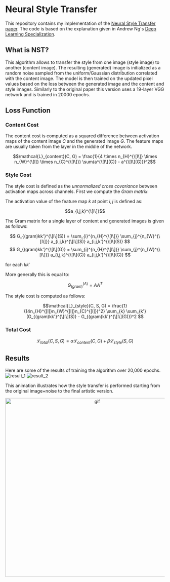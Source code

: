 # Neural Style Transfer
This repository contains my implementation of the [Neural Style Transfer paper](https://www.cv-foundation.org/openaccess/content_cvpr_2016/papers/Gatys_Image_Style_Transfer_CVPR_2016_paper.pdf). The code is based on the explanation given in Andrew Ng's [Deep Learning Specialization](https://www.deeplearning.ai/courses/deep-learning-specialization/).

## What is NST?

This algorithm allows to transfer the style from one image (style image) to another (content image). The resulting (generated) image is initialized as a random noise sampled from the uniform/Gaussian distribution correlated with the content image. The model is then trained on the updated pixel values based on the loss between the generated image and the content and style images. Similarly to the original paper this version uses a 19-layer VGG network and is trained in 20000 epochs.

## Loss Function
### Content Cost
The content cost is computed as a squared difference between activation maps of the content image $C$ and the generated image $G$. The feature maps are usually taken from the layer in the middle of the network.

$$\mathcal{L}_{content}(C, G) = \frac{1}{4 \times n_{H}^{\[l\]} \times n_{W}^{\[l]} \times n_{C}^{\[l\]}} \sum(a^{\[l\](C)} - a^{\[l\](G)})^2$$

### Style Cost

The style cost is defined as the *unnormalized cross covariance* between activation maps across channels.
First we compute the *Gram matrix*:

The activation value of the feature map $k$ at point $i,j$ is defined as:

$$a_{i,j,k}^{\[l\]}$$

The Gram matrix for a single layer of content and generated images is given as follows:

$$ G_{(gram)kk'}^{\[l\](S)} = \sum_{i}^{n_{H}^{\[l\]}} \sum_{j}^{n_{W}^{\[l\]}} a_{i,j,k}^{\[l\](S)} a_{i,j,k'}^{\[l\](S)} $$
$$ G_{(gram)kk'}^{\[l\](G)} = \sum_{i}^{n_{H}^{\[l\]}} \sum_{j}^{n_{W}^{\[l\]}} a_{i,j,k}^{\[l\](G)} a_{i,j,k'}^{\[l\](G)} $$

for each $kk'$

More generally this is equal to:

$$ G_{(gram)}^{(A)} = AA^{T} $$ 

The style cost is computed as follows:

$$\mathcal{L}_{style}(C, S, G) = \frac{1}{(4n_{H}^{[l]}n_{W}^{[l]}n_{C}^{[l]})^2} \sum_{k} \sum_{k'} (G_{(gram)kk'}^{\[l\](S)} - G_{(gram)kk'}^{\[l\](G)})^2 $$

### Total Cost

$$\mathcal{L}_{total}(C, S, G) = \alpha \mathcal{L}_{content}(C, G) + \beta \mathcal{L}_{style}(S, G)$$

## Results
Here are some of the results of training the algorithm over 20,000 epochs.
![result_1](https://user-images.githubusercontent.com/49316611/202245901-86a635c4-4299-409c-912d-a7cdad7cb5bb.png)
![result_2](https://user-images.githubusercontent.com/49316611/202245909-c8166e7e-5bb9-4237-bd4d-d740994413a6.png)

This animation illustrates how the style transfer is performed starting from the original image+noise to the final artistic version.
<p align="center">
<img width="565" alt="gif" src="https://user-images.githubusercontent.com/49316611/202254073-813d856b-a34e-456f-b1cb-22e393e7b9d0.gif">
</p>
